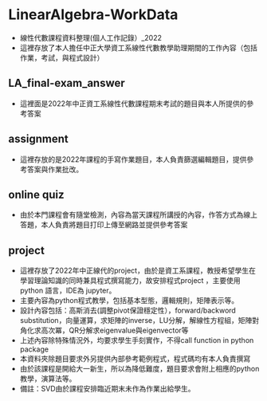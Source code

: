 # LinearAlgebra-WorkData
- 線性代數課程資料整理(個人工作記錄）_2022
- 這裡存放了本人擔任中正大學資工系線性代數教學助理期間的工作內容（包括作業，考試，與程式設計）
## LA_final-exam_answer
- 這裡面是2022年中正資工系線性代數課程期末考試的題目與本人所提供的參考答案
## assignment
- 這裡存放的是2022年課程的手寫作業題目，本人負責篩選編輯題目，提供參考答案與作業批改。
## online quiz
- 由於本門課程會有隨堂檢測，內容為當天課程所講授的內容，作答方式為線上答題，本人負責將題目打印上傳至網路並提供參考答案
## project
- 這裡存放了2022年中正線代的project，由於是資工系課程，教授希望學生在學習理論知識的同時兼具程式撰寫能力，故安排程式project ，主要使用python 語言，IDE為 jupyter。
- 主要內容為python程式教學，包括基本型態，邏輯規則，矩陣表示等。
- 設計內容包括：高斯消去(調整pivot保證穩定性），forward/backword substitution，向量運算，求矩陣的inverse，LU分解，解線性方程組，矩陣對角化求高次冪，QR分解求eigenvalue與eigenvector等
- 上述內容除特殊情況外，均要求學生手刻實作，不得call function in python package
- 本資料夾除題目要求外另提供內部參考範例程式，程式碼均有本人負責撰寫
- 由於該課程是開給大一新生，所以為降低難度，題目要求會附上相應的python教學，演算法等。
- 備註：SVD由於課程安排臨近期末未作為作業出給學生。
